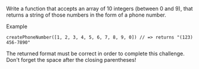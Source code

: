 Write a function that accepts an array of 10 integers (between 0 and 9), that returns a string of those numbers in the form of a phone number.

Example

```
createPhoneNumber([1, 2, 3, 4, 5, 6, 7, 8, 9, 0]) // => returns "(123) 456-7890"
```

The returned format must be correct in order to complete this challenge.
Don't forget the space after the closing parentheses!